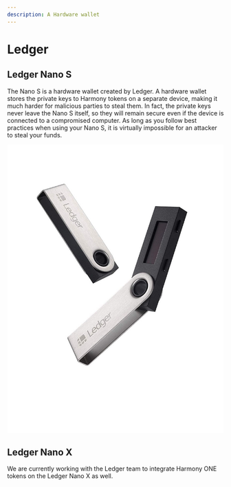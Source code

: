 ```yaml
---
description: A Hardware wallet
---
```


# Ledger

## Ledger Nano S

The Nano S is a hardware wallet created by Ledger. A hardware wallet stores the private keys to Harmony tokens on a separate device, making it much harder for malicious parties to steal them. In fact, the private keys never leave the Nano S itself, so they will remain secure even if the device is connected to a compromised computer. As long as you follow best practices when using your Nano S, it is virtually impossible for an attacker to steal your funds.

![](../../../../.gitbook/assets/assets_-lleolyqeg_gkuo5rehq_-lycl3m54cmp_vb-yngl_-lyclkszlnqpelutwy0t_image.jpg)

## Ledger Nano X

We are currently working with the Ledger team to integrate Harmony ONE tokens on the Ledger Nano X as well.

